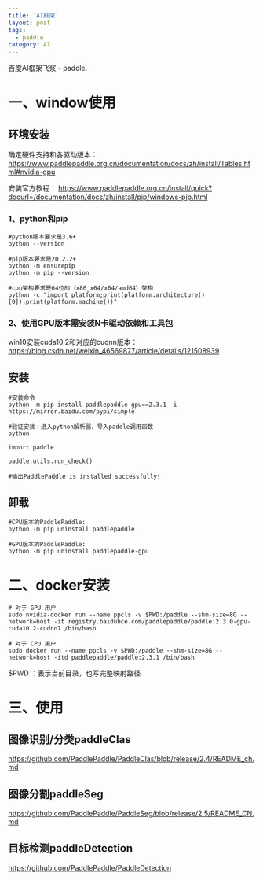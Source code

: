 ```yaml
---
title: 'AI框架'
layout: post
tags:
  - paddle
category: AI
---
```

百度AI框架飞浆 - paddle.

<!--more-->

# 一、window使用

## 环境安装

确定硬件支持和各驱动版本：
https://www.paddlepaddle.org.cn/documentation/docs/zh/install/Tables.html#nvidia-gpu

安装官方教程：
https://www.paddlepaddle.org.cn/install/quick?docurl=/documentation/docs/zh/install/pip/windows-pip.html

### 1、python和pip
```
#python版本要求是3.6+
python --version

#pip版本要求是20.2.2+
python -m ensurepip
python -m pip --version

#cpu架构要求是64位的（x86_x64/x64/amd64）架构
python -c "import platform;print(platform.architecture()[0]);print(platform.machine())"
```


### 2、使用GPU版本需安装N卡驱动依赖和工具包
win10安装cuda10.2和对应的cudnn版本：
https://blog.csdn.net/weixin_46569877/article/details/121508939

## 安装
```
#安装命令
python -m pip install paddlepaddle-gpu==2.3.1 -i https://mirror.baidu.com/pypi/simple

#验证安装：进入python解析器，导入paddle调用函数
python

import paddle

paddle.utils.run_check()

#输出PaddlePaddle is installed successfully!
```

## 卸载

```
#CPU版本的PaddlePaddle: 
python -m pip uninstall paddlepaddle

#GPU版本的PaddlePaddle: 
python -m pip uninstall paddlepaddle-gpu

```

# 二、docker安装

```shell
# 对于 GPU 用户
sudo nvidia-docker run --name ppcls -v $PWD:/paddle --shm-size=8G --network=host -it registry.baidubce.com/paddlepaddle/paddle:2.3.0-gpu-cuda10.2-cudnn7 /bin/bash

# 对于 CPU 用户
sudo docker run --name ppcls -v $PWD:/paddle --shm-size=8G --network=host -itd paddlepaddle/paddle:2.3.1 /bin/bash

```
 $PWD ：表示当前目录，也写完整映射路径


# 三、使用
## 图像识别/分类paddleClas

https://github.com/PaddlePaddle/PaddleClas/blob/release/2.4/README_ch.md

## 图像分割paddleSeg

https://github.com/PaddlePaddle/PaddleSeg/blob/release/2.5/README_CN.md

## 目标检测paddleDetection

https://github.com/PaddlePaddle/PaddleDetection

